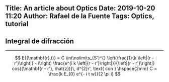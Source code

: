 Title: An article about Optics
Date: 2019-10-20 11:20
Author: Rafael de la Fuente
Tags: Optics, tutorial
---
## Integral de difracción
----


$$
  E{(\mathbf{r},t)} = C \int\nolimits_{S'}^{}  \left(\frac{1}{k \left|{r - r'}\right|} - i\right)   \frac{e^{i k \left|{r - r'}\right|}}{\left|{r - r'}\right|} cos{(\mathbf{r - r'}, \hat{z})}\,  d^{2}r',
\text{   con   }  \hspace{2mm}
  C =  \frac{k E_{0} e^{- i t w}}{2 \pi i}
$$
